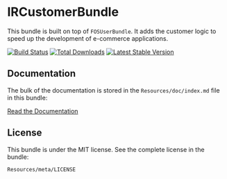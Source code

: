 IRCustomerBundle
================

This bundle is built on top of `FOSUserBundle`. It adds the customer logic to speed up the development of e-commerce applications.

[![Build Status](https://secure.travis-ci.org/InformaticRevolution/IRCustomerBundle.png?branch=master)](http://travis-ci.org/InformaticRevolution/IRCustomerBundle) [![Total Downloads](https://poser.pugx.org/informaticrevolution/customer-bundle/downloads.png)](https://packagist.org/packages/informaticrevolution/customer-bundle) [![Latest Stable Version](https://poser.pugx.org/informaticrevolution/customer-bundle/v/stable.png)](https://packagist.org/packages/informaticrevolution/customer-bundle)

Documentation
-------------

The bulk of the documentation is stored in the `Resources/doc/index.md`
file in this bundle:

[Read the Documentation](https://github.com/InformaticRevolution/IRCustomerBundle/blob/master/Resources/doc/index.md)

License
-------

This bundle is under the MIT license. See the complete license in the bundle:

    Resources/meta/LICENSE